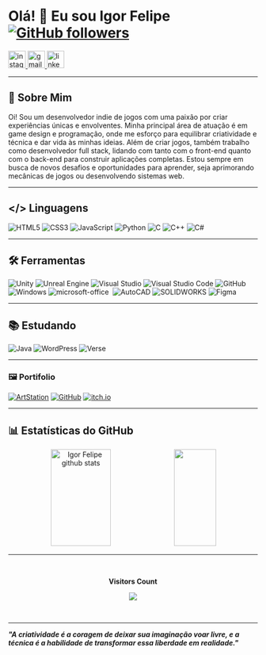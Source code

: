 <!--
**IgorFelipe272/IgorFelipe272** is a ✨ _special_ ✨ repository because its `README.md` (this file) appears on your GitHub profile.

Here are some ideas to get you started:

- 🔭 I’m currently working on ...
- 🌱 I’m currently learning ...
- 👯 I’m looking to collaborate on ...
- 🤔 I’m looking for help with ...
- 💬 Ask me about ...
- 📫 How to reach me: ...
- 😄 Pronouns: ...
- ⚡ Fun fact: ...
-->

# Olá! 👋 Eu sou Igor Felipe  [![GitHub followers](https://img.shields.io/github/followers/IgorFelipe272?style=social)](https://github.com/IgorFelipe272)

<div align="left">
  <a href="https://www.instagram.com/igor.felipe272/" target="_blank">
    <img src="https://img.shields.io/static/v1?message=Instagram&logo=instagram&label=&color=E4405F&logoColor=white&labelColor=&style=for-the-badge" height="35" alt="instagram logo"  />
  </a>
  
  <a href="mailto:igor.felipe1544@gmail.com" target="_blank">
    <img src="https://img.shields.io/static/v1?message=Gmail&logo=gmail&label=&color=D14836&logoColor=white&labelColor=&style=for-the-badge" height="35" alt="gmail logo"  />
  </a>
  
  <a href="https://www.linkedin.com/in/igor-felipe-b15119272/" target="_blank">
    <img src="https://img.shields.io/static/v1?message=LinkedIn&logo=linkedin&label=&color=0077B5&logoColor=white&labelColor=&style=for-the-badge" height="35" alt="linkedin logo"  />
  </a>
</div>

---

## 👾 Sobre Mim

Oi! Sou um desenvolvedor indie de jogos com uma paixão por criar experiências únicas e envolventes. Minha principal área de atuação é em game design e programação, onde me esforço para equilibrar criatividade e técnica e dar vida às minhas ideias. 
Além de criar jogos, também trabalho como desenvolvedor full stack, lidando com tanto com o front-end quanto com o back-end para construir aplicações completas. Estou sempre em busca de novos desafios e oportunidades para aprender, seja aprimorando mecânicas de jogos ou desenvolvendo sistemas web.

---

## </> Linguagens

![HTML5](https://img.shields.io/badge/html5-%23E34F26.svg?style=for-the-badge&logo=html5&logoColor=white)
![CSS3](https://img.shields.io/badge/css3-%231572B6.svg?style=for-the-badge&logo=css3&logoColor=white)
![JavaScript](https://img.shields.io/badge/javascript-%23F7DF1E.svg?style=for-the-badge&logo=javascript&logoColor=black)
![Python](https://img.shields.io/badge/python-%233776AB.svg?style=for-the-badge&logo=python&logoColor=white)
![C](https://img.shields.io/badge/C-%2300599C.svg?style=for-the-badge&logo=c&logoColor=white)
![C++](https://img.shields.io/badge/C%2B%2B-%2300599C.svg?style=for-the-badge&logo=c%2B%2B&logoColor=white)
![C#](https://img.shields.io/badge/C%23-%23239120.svg?style=for-the-badge&logo=c-sharp&logoColor=white)


---

## 🛠️ Ferramentas
![Unity](https://img.shields.io/badge/Unity-%232F4F8C.svg?style=for-the-badge&logo=unity&logoColor=white)
![Unreal Engine](https://img.shields.io/badge/Unreal%20Engine-%234E4E4E.svg?style=for-the-badge&logo=unreal-engine&logoColor=white)
![Visual Studio](https://img.shields.io/badge/Visual%20Studio-5C2D91.svg?style=for-the-badge&logo=visual-studio&logoColor=white)
![Visual Studio Code](https://img.shields.io/badge/Visual%20Studio%20Code-007ACC.svg?style=for-the-badge&logo=visual-studio-code&logoColor=white)
![GitHub](https://img.shields.io/badge/GitHub-%23000000.svg?style=for-the-badge&logo=github&logoColor=white)
![Windows](https://img.shields.io/badge/Windows-%23181717.svg?style=for-the-badge&logo=windows&logoColor=white)
![microsoft-office](https://img.shields.io/badge/-microsoft_office-0D1117?style=for-the-badge&logo=microsoft-office&labelColor=0D1117)&nbsp;
![AutoCAD](https://img.shields.io/badge/AutoCAD-%23C8102E.svg?style=for-the-badge&logo=autodesk&logoColor=white)
![SOLIDWORKS](https://img.shields.io/badge/SOLIDWORKS-%232E3A5B.svg?style=for-the-badge&logo=solidworks&logoColor=white)
![Figma](https://img.shields.io/badge/Figma-%23324AB2.svg?style=for-the-badge&logo=figma&logoColor=white)

---

## 📚 Estudando
![Java](https://img.shields.io/badge/Java-%23F80000.svg?style=for-the-badge&logo=java&logoColor=white)
![WordPress](https://img.shields.io/badge/WordPress-%231d72b8.svg?style=for-the-badge&logo=wordpress&logoColor=white)
![Verse](https://img.shields.io/badge/Verse-%23377EF0.svg?style=for-the-badge&logo=unrealengine&logoColor=white)


---

### 🖼️ Portifolio
[![ArtStation](https://img.shields.io/badge/ArtStation-13AFF0.svg?style=for-the-badge&logo=artstation&logoColor=white)](https://www.artstation.com/igor_felipe)
[![GitHub](https://img.shields.io/badge/GitHub-%23000000.svg?style=for-the-badge&logo=github&logoColor=white)](https://github.com/IgorFelipe272)
[![itch.io](https://img.shields.io/badge/itch.io-%23FA5C5C.svg?style=for-the-badge&logo=itch.io&logoColor=white)](https://gol-d-roggi.itch.io)


---

## 📊 Estatísticas do GitHub

<div align="center">  
  <img width="49%" height="195px" src="https://github-readme-stats.vercel.app/api?username=IgorFelipe272&show_icons=true&count_private=true&hide_border=true&title_color=00bfbf&icon_color=00bfbf&text_color=c9d1d9&bg_color=0d1117&token=SEU_TOKEN" alt="Igor Felipe github stats" /> 
  <img width="41%" height="195px" src="https://github-readme-stats.vercel.app/api/top-langs/?username=IgorFelipe272&layout=compact&hide_border=true&title_color=00bfbf&text_color=00bfbf&bg_color=0d1117&token=SEU_TOKEN" />
</div>


---

<div align="center">
<br><p align="centre"><b>Visitors Count</b></p>  
<p align="center"><img align="center" src="https://profile-counter.glitch.me/{IgorFelipe272}/count.svg" /></p> 
<br></div>

---
_**"A criatividade é a coragem de deixar sua imaginação voar livre, e a técnica é a habilidade de transformar essa liberdade em realidade."**_


